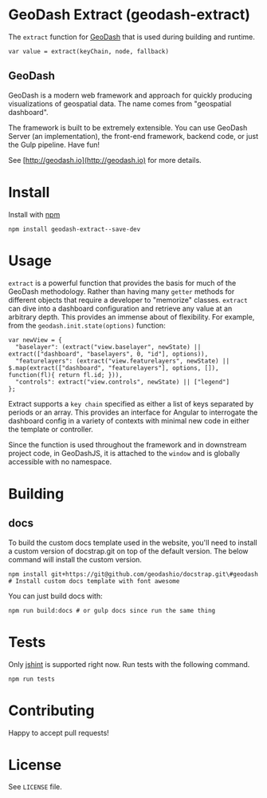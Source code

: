 # GeoDash Extract (geodash-extract)

The `extract` function for [GeoDash](http://geodash.io) that is used during building and runtime.

```
var value = extract(keyChain, node, fallback)
```

## GeoDash

GeoDash is a modern web framework and approach for quickly producing visualizations of geospatial data. The name comes from "geospatial dashboard".

The framework is built to be extremely extensible. You can use GeoDash Server (an implementation), the front-end framework, backend code, or just the Gulp pipeline. Have fun!

See [http://geodash.io](http://geodash.io) for more details.

# Install

Install with [npm](https://npmjs.org/package/geodash-extract)

```
npm install geodash-extract--save-dev
```

# Usage

`extract` is a powerful function that provides the basis for much of the GeoDash methodology.  Rather than having many `getter` methods for different objects that require a developer to "memorize" classes.  `extract` can dive into a dashboard configuration and retrieve any value at an arbitrary depth.  This provides an immense about of flexibility.  For example, from the `geodash.init.state(options)` function:

```
var newView = {
  "baselayer": (extract("view.baselayer", newState) || extract(["dashboard", "baselayers", 0, "id"], options)),
  "featurelayers": (extract("view.featurelayers", newState) || $.map(extract(["dashboard", "featurelayers"], options, []), function(fl){ return fl.id; })),
  "controls": extract("view.controls", newState) || ["legend"]
};
```

Extract supports a `key chain` specified as either a list of keys separated by periods or an array.  This provides an interface for Angular to interrogate the dashboard config in a variety of contexts with minimal new code in either the template or controller.

Since the function is used throughout the framework and in downstream project code, in GeoDashJS, it is attached to the `window` and is globally accessible with no namespace.

# Building

## docs

To build the custom docs template used in the website, you'll need to install a custom version of docstrap.git on top of the default version.  The below command will install the custom version.

```
npm install git+https://git@github.com/geodashio/docstrap.git\#geodash # Install custom docs template with font awesome
```

You can just build docs with:
```
npm run build:docs # or gulp docs since run the same thing
```

# Tests

Only [jshint](http://jshint.com/about/) is supported right now.  Run tests with the following command.

```
npm run tests
```

# Contributing

Happy to accept pull requests!

# License

See `LICENSE` file.
